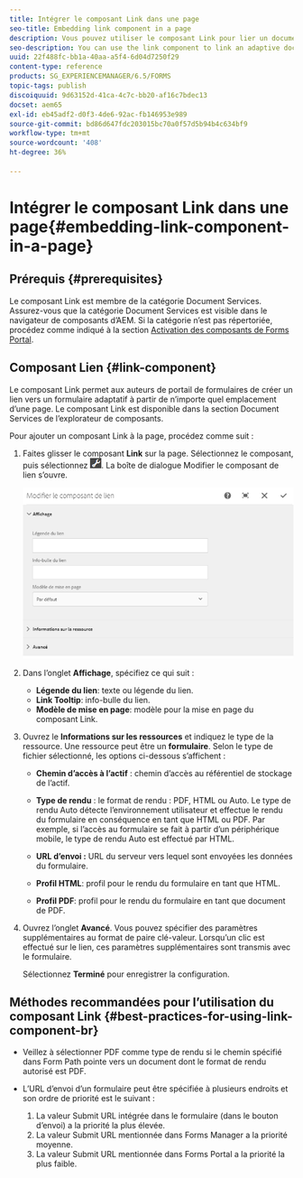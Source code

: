 ```yaml
---
title: Intégrer le composant Link dans une page
seo-title: Embedding link component in a page
description: Vous pouvez utiliser le composant Link pour lier un document adaptatif ou un formulaire adaptatif à partir de n’importe quelle page.
seo-description: You can use the link component to link an adaptive document or an adaptive form from any page.
uuid: 22f488fc-bb1a-40aa-a5f4-6d04d7250f29
content-type: reference
products: SG_EXPERIENCEMANAGER/6.5/FORMS
topic-tags: publish
discoiquuid: 9d63152d-41ca-4c7c-bb20-af16c7bdec13
docset: aem65
exl-id: eb45adf2-d0f3-4de6-92ac-fb146953e989
source-git-commit: bd86d647fdc203015bc70a0f57d5b94b4c634bf9
workflow-type: tm+mt
source-wordcount: '408'
ht-degree: 36%

---
```


# Intégrer le composant Link dans une page{#embedding-link-component-in-a-page}

## Prérequis {#prerequisites}

Le composant Link est membre de la catégorie Document Services. Assurez-vous que la catégorie Document Services est visible dans le navigateur de composants d’AEM. Si la catégorie n’est pas répertoriée, procédez comme indiqué à la section [Activation des composants de Forms Portal](/help/forms/using/enabling-forms-portal-components.md).

## Composant Lien {#link-component}

Le composant Link permet aux auteurs de portail de formulaires de créer un lien vers un formulaire adaptatif à partir de n’importe quel emplacement d’une page. Le composant Link est disponible dans la section Document Services de l’explorateur de composants.

Pour ajouter un composant Link à la page, procédez comme suit :

1. Faites glisser le composant **Link** sur la page. Sélectionnez le composant, puis sélectionnez ![cmppr](assets/cmppr.png). La boîte de dialogue Modifier le composant de lien s’ouvre.

   ![edit-link-component](assets/edit-link-component.png)

1. Dans l’onglet **Affichage**, spécifiez ce qui suit :

   * **Légende du lien**: texte ou légende du lien.
   * **Link Tooltip**: info-bulle du lien.
   * **Modèle de mise en page**: modèle pour la mise en page du composant Link.

1. Ouvrez le **Informations sur les ressources** et indiquez le type de la ressource. Une ressource peut être un **formulaire**. Selon le type de fichier sélectionné, les options ci-dessous s’affichent : 

   * **Chemin d’accès à l’actif** : chemin d’accès au référentiel de stockage de l’actif.

   * **Type de rendu** : le format de rendu : PDF, HTML ou Auto. Le type de rendu Auto détecte l’environnement utilisateur et effectue le rendu du formulaire en conséquence en tant que HTML ou PDF. Par exemple, si l’accès au formulaire se fait à partir d’un périphérique mobile, le type de rendu Auto est effectué par HTML.
   * **URL d’envoi :** URL du serveur vers lequel sont envoyées les données du formulaire.
   * **Profil HTML**: profil pour le rendu du formulaire en tant que HTML.
   * **Profil PDF**: profil pour le rendu du formulaire en tant que document de PDF.

1. Ouvrez l’onglet **Avancé**. Vous pouvez spécifier des paramètres supplémentaires au format de paire clé-valeur. Lorsqu’un clic est effectué sur le lien, ces paramètres supplémentaires sont transmis avec le formulaire.

   Sélectionnez **Terminé** pour enregistrer la configuration.

## Méthodes recommandées pour l’utilisation du composant Link {#best-practices-for-using-link-component-br}

* Veillez à sélectionner PDF comme type de rendu si le chemin spécifié dans Form Path pointe vers un document dont le format de rendu autorisé est PDF.
* L’URL d’envoi d’un formulaire peut être spécifiée à plusieurs endroits et son ordre de priorité est le suivant :

   1. La valeur Submit URL intégrée dans le formulaire (dans le bouton d’envoi) a la priorité la plus élevée.
   1. La valeur Submit URL mentionnée dans Forms Manager a la priorité moyenne.
   1. La valeur Submit URL mentionnée dans Forms Portal a la priorité la plus faible.
